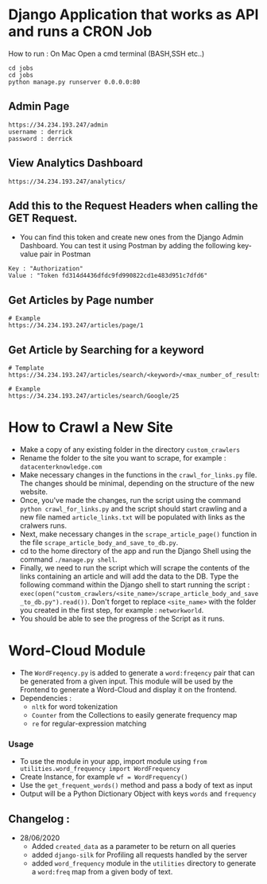 # Django Application that works as API and runs a CRON Job

How to run : 
On Mac
Open a cmd terminal (BASH,SSH etc..)
```
cd jobs
cd jobs
python manage.py runserver 0.0.0.0:80
```

## Admin Page
```
https://34.234.193.247/admin
username : derrick
password : derrick  
```

## View Analytics Dashboard
```
https://34.234.193.247/analytics/
```

## Add this to the Request Headers when calling the GET Request. 
- You can find this token and create new ones from the Django Admin Dashboard. You can test it using Postman by adding the following key-value pair in Postman

```
Key : "Authorization"
Value : "Token fd314d4436dfdc9fd990822cd1e483d951c7dfd6"
```

## Get Articles by Page number

```
# Example
https://34.234.193.247/articles/page/1
```

## Get Article by Searching for a keyword

```
# Template
https://34.234.193.247/articles/search/<keyword>/<max_number_of_results>

# Example
https://34.234.193.247/articles/search/Google/25
```

# How to Crawl a New Site

- Make a copy of any existing folder in the directory `custom_crawlers`
- Rename the folder to the site you want to scrape, for example : `datacenterknowledge.com`
- Make necessary changes in the functions in the `crawl_for_links.py` file. The changes should be minimal, depending on the structure of the new website. 
- Once, you've made the changes, run the script using the command `python crawl_for_links.py` and the script should start crawling and a new file named `article_links.txt` will be populated with links as the cralwers runs.
- Next, make necessary changes in the `scrape_article_page()` function in the file `scrape_article_body_and_save_to_db.py`.
- cd to the home directory of the app and run the Django Shell using the command `./manage.py shell`.
- Finally, we need to run the script which will scrape the contents of the links containing an article and will add the data to the DB. Type the following command within the Django shell to start running the script : `exec(open("custom_crawlers/<site_name>/scrape_article_body_and_save_to_db.py").read())`. Don't forget to replace `<site_name>` with the folder you created in the first step, for example : `networkworld`.
- You should be able to see the progress of the Script as it runs.

# Word-Cloud Module

- The `WordFreqency.py` is added to generate a `word:freqency` pair that can be generated from a given input. This module will be used by the Frontend to generate a Word-Cloud and display it on the frontend.
- Dependencies : 
	- `nltk` for word tokenization
	- `Counter` from the Collections to easily generate frequency map
	- `re` for regular-expression matching

### Usage

- To use the module in your app, import module using `from utilities.word_frequency import WordFrequency`
- Create Instance, for example `wf = WordFrequency()`
- Use the `get_frequent_words()` method and pass a body of text as input
- Output will be a Python Dictionary Object with keys `words` and `frequency` 	


## Changelog : 

- 28/06/2020
	- Added `created_data` as a parameter to be return on all queries
	- added `django-silk` for Profiling all requests handled by the server
	- added `word_frequency` module in the `utilities` directory to generate a `word:freq` map from a given body of text.
